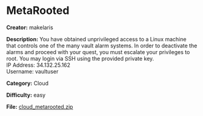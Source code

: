 # MetaRooted

**Creator:** makelaris

**Description:** You have obtained unprivileged access to a Linux machine that controls one of the many vault alarm systems. In order to deactivate the alarms and proceed with your quest, you must escalate your privileges to root. You may login via SSH using the provided private key.
<br>
    IP Address: 34.132.25.162 <br>
    Username: vaultuser

**Category:** Cloud

**Difficulty:** easy

**File:** [cloud_metarooted.zip](cloud_metarooted.zip)

